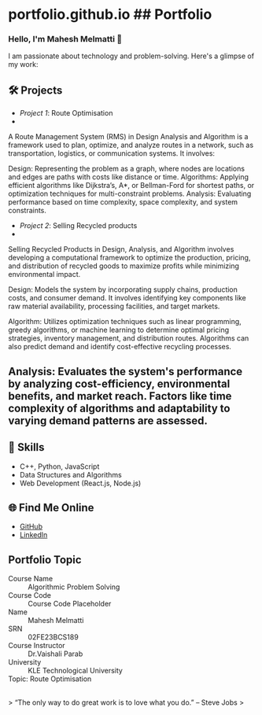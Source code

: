 # portfolio.github.io   ## Portfolio

### Hello, I'm Mahesh Melmatti 👋

I am passionate about technology and problem-solving. Here's a glimpse of my work:

## 🛠 Projects
- *Project 1*: Route Optimisation
- 
A Route Management System (RMS) in Design Analysis and Algorithm is a framework used to plan, optimize, and analyze routes in a network, such as transportation, logistics, or communication systems. It involves:

Design: Representing the problem as a graph, where nodes are locations and edges are paths with costs like distance or time.
Algorithms: Applying efficient algorithms like Dijkstra’s, A*, or Bellman-Ford for shortest paths, or optimization techniques for multi-constraint problems.
Analysis: Evaluating performance based on time complexity, space complexity, and system constraints.

- *Project 2*: Selling Recycled products
- 
Selling Recycled Products in Design, Analysis, and Algorithm involves developing a computational framework to optimize the production, pricing, and distribution of recycled goods to maximize profits while minimizing environmental impact.

Design: Models the system by incorporating supply chains, production costs, and consumer demand. It involves identifying key components like raw material availability, processing facilities, and target markets.

Algorithm: Utilizes optimization techniques such as linear programming, greedy algorithms, or machine learning to determine optimal pricing strategies, inventory management, and distribution routes. Algorithms can also predict demand and identify cost-effective recycling processes.

Analysis: Evaluates the system's performance by analyzing cost-efficiency, environmental benefits, and market reach. Factors like time complexity of algorithms and adaptability to varying demand patterns are assessed.
- 


## 🚀 Skills
- C++, Python, JavaScript
- Data Structures and Algorithms
- Web Development (React.js, Node.js)

## 🌐 Find Me Online
- [GitHub](https://maheshmelmatti.github.io/portfolio.github.io/)
- [LinkedIn](https://linkedin.com/in/your-linkedin-profile)

## Portfolio Topic

<dl>
<dt>Course Name</dt>
<dd>Algorithmic Problem Solving</dd>
<dt>Course Code</dt>
<dd>Course Code Placeholder</dd>
<dt>Name</dt>
<dd>Mahesh Melmatti</dd>
<dt>SRN</dt>
<dd>02FE23BCS189</dd>
<dt>Course Instructor</dt>
<dd>Dr.Vaishali Parab</dd>
<dt>University</dt>
<dd>KLE Technological University</dd>
<dt>Topic: Route Optimisation</dt>
</dl>

<br> 
> “The only way to do great work is to love what you do.” – Steve Jobs
>
